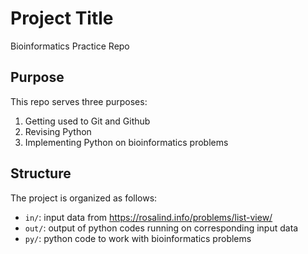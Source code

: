 # Project Title
Bioinformatics Practice Repo

## Purpose
This repo serves three purposes:
1. Getting used to Git and Github
2. Revising Python
3. Implementing Python on bioinformatics problems

## Structure
The project is organized as follows:
- `in/`: input data from https://rosalind.info/problems/list-view/
- `out/`: output of python codes running on corresponding input data
- `py/`: python code to work with bioinformatics problems